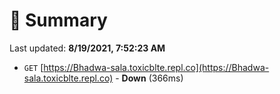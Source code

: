 # 📖 Summary
Last updated: **8/19/2021, 7:52:23 AM**

- `GET` [https://Bhadwa-sala.toxicblte.repl.co](https://Bhadwa-sala.toxicblte.repl.co) - **Down** (366ms)
